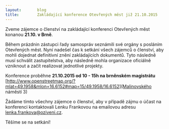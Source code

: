 ```yaml
---
layout:       blog
title:        Zakládající konference Otevřených měst již 21.10.2015
---
```


Zveme zájemce o členství na zakládající konferenci Otevřených měst konanou **21.10. v Brně**.

Během prázdnin zástupci řady samospráv seznámili své orgány s posláním Otevřených měst. Nyní nadešel čas k setkání všech zájemců o členství, aby mohli dojednat definitivní znění zakládajících dokumentů. Tyto následně musí schválit zastupitelstva, aby následně mohla organizace oficiálně vzniknout a začít realizovat jednotlivé projekty.

Konference proběhne **21.10.2015 od 10 - 15h na brněnském magistrátu** [http://www.openstreetmap.org/?mlat=49.1958&mlon=16.6152#map=15/49.1958/16.6152](Malinovského náměstí 3)

Žádáme tímto všechny zájemce o členství, aby v případě zájmu o účast na konferenci kontaktovali Lenku Frankovou na emailovou adresu [lenka.frankova@oziveni.cz](mailto:lenka.frankova@oziveni.cz).

Těšíme se na setkání!

